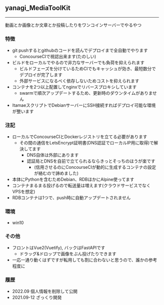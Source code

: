 ## yanagi_MediaToolKit
---
動画とか画像とか文章とか投稿したりをワンコインサーバーでやるやつ 


### 特徴
- git pushするとgithubのコードを読んでデプロイまで全自動でやります
  - ConcourseCIで視認出来ます(たのしい)
- ビルドをローカルでやるので非力なサーバーでも負荷を抑えられます
   - ビルドフェーズを分けているためCIでもキャッシュが効き、最短数分でデプロイが完了します
   - 外部サービスになるべく依存しないためコストを抑えられます
- コンテナを2つ以上配置してnginxでリバースプロキシしています
  - swarmで順次アップデートするため、更新時のダウンタイムがありません
- ItamaeスクリプトでDebianサーバーにSSH接続すればデプロイ可能な環境が整います

### 注記
- ローカルでConcourseCIとDockerレジストリを立てる必要があります
  - その間の通信をLetsEncrypt証明書(DNS認証でローカルIP用に取得)で解決してます
    - DNS自体は外部にあります
    - 認証局とDNSを自前で立てられるならきっとそっちのほうが楽です
       - (信用させるのにConcourseCIが動的に生成するコンテナの設定が絡むので諦めました)
- 本体にPythonを含むためDebian、RDBほかにAlpine使ってます
- コンテナまるまる投げるので転送量は増えます(クラウドサービスでなくVPSを想定)
- RDBコンテナは1つで、push時に自動アップデートされません

### 環境
- win10

### その他
- フロントはVue2(Vuetify), バックはFastAPIです
  - ドラッグ&ドロップで画像をぶん投げたりできます
- 一応一通り動くはずですが転用しても割に合わないと思うので、誰かの参考程度に

### 履歴
- 2022.09 個人情報を削除して公開
- 2021.09-12 ざっくり開発
